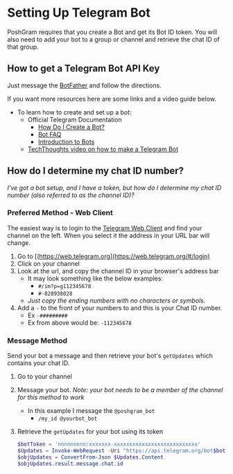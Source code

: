 # Setting Up Telegram Bot

PoshGram requires that you create a Bot and get its Bot ID token. You will also need to add your bot to a group or channel and retrieve the chat ID of that group.

## How to get a Telegram Bot API Key

Just message the [BotFather](https://t.me/BotFather) and follow the directions.

If you want more resources here are some links and a video guide below.

- To learn how to create and set up a bot:
    - Official Telegram Documentation
        - [How Do I Create a Bot?](https://core.telegram.org/bots#how-do-i-create-a-bot)
        - [Bot FAQ](https://core.telegram.org/bots/faq)
        - [Introduction to Bots](https://core.telegram.org/bots)
    - [TechThoughts video on how to make a Telegram Bot](https://youtu.be/UhZtrhV7t3U)

## How do I determine my chat ID number?

*I've got a bot setup, and I have a token, but how do I determine my chat ID number (also referred to as the channel ID)?*

### Preferred Method - Web Client

The easiest way is to login to the [Telegram Web Client](https://web.telegram.org/#/login) and find your channel on the left. When you select it the address in your URL bar will change.

1. Go to [(https://web.telegram.org](https://web.telegram.org/#/login)
2. Click on your channel
3. Look at the url, and copy the channel ID in your browser's address bar
    - It may look something like the below examples:
        - `#/im?p=g112345678`
        - `#-828938028`
    - *Just copy the ending numbers with no characters or symbols.*
4. Add a `-` to the front of your numbers to and this is your Chat ID number.
    - Ex `-#########`
    - Ex from above would be: `-112345678`

### Message Method

Send your bot a message and then retrieve your bot's `getUpdates` which contains your chat ID.

1. Go to your channel
2. Message your bot. *Note: your bot needs to be a member of the channel for this method to work*
    - In this example I message the `@poshgram_bot`
        - `/my_id @yourbot_bot`
3. Retrieve the `getUpdates` for your bot using its token

    ```powershell
    $botToken = 'nnnnnnnnn:xxxxxxx-xxxxxxxxxxxxxxxxxxxxxxxxxxx'
    $Updates = Invoke-WebRequest -Uri "https://api.telegram.org/bot$botToken/getUpdates"
    $objUpdates = ConvertFrom-Json $Updates.Content
    $objUpdates.result.message.chat.id
    ```
